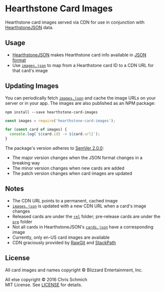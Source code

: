 # Hearthstone Card Images

Hearthstone card images served via CDN for use in conjunction with [HearthstoneJSON](https://hearthstonejson.com/) data.

## Usage

- [HearthstoneJSON](https://hearthstonejson.com/) makes Hearthstone card info available in [JSON format](https://api.hearthstonejson.com/v1/latest/enUS/cards.json)
- Use [`images.json`](images.json) to map from a Hearthstone card ID to a CDN URL for that card's image

## Updating Images

You can periodically fetch [`images.json`](images.json) and cache the image URLs on your server or in your app. The images are also published as an NPM package:

`npm install --save hearthstone-card-images`

```js
const images = require('hearthstone-card-images');

for (const card of images) {
  console.log(`${card.id} -> ${card.url}`);
}
```

The package's version adheres to [SemVer 2.0.0](http://semver.org/spec/v2.0.0.html):
- The major version changes when the JSON format changes in a breaking way
- The minor version changes when new cards are added
- The patch version changes when card images are updated

## Notes

- The CDN URL points to a permanent, cached image
- [`images.json`](images.json) is updated with a new CDN URL when a card's image changes
- Released cards are under the [`rel`](rel) folder; pre-release cards are under the [`pre`](pre) folder
- Not all cards in HearthstoneJSON's [`cards.json`](https://api.hearthstonejson.com/v1/latest/enUS/cards.json) have a corresponding image
- Currently, only en-US card images are available
- CDN graciously provided by [RawGit](http://rawgit.com/) and [StackPath](https://www.stackpath.com/)

## License

All card images and names copyright © Blizzard Entertainment, Inc.

All else copyright © 2016 Chris Schmich  
MIT License. See [LICENSE](LICENSE) for details.
